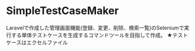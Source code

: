 # SimpleTestCaseMaker
Laravelで作成した管理画面機能(登録、変更、削除、検索一覧)のSeleniumで実行する単体テストケースを生成するコマンドツールを目指して作成。
★テストケースはエクセルファイル
